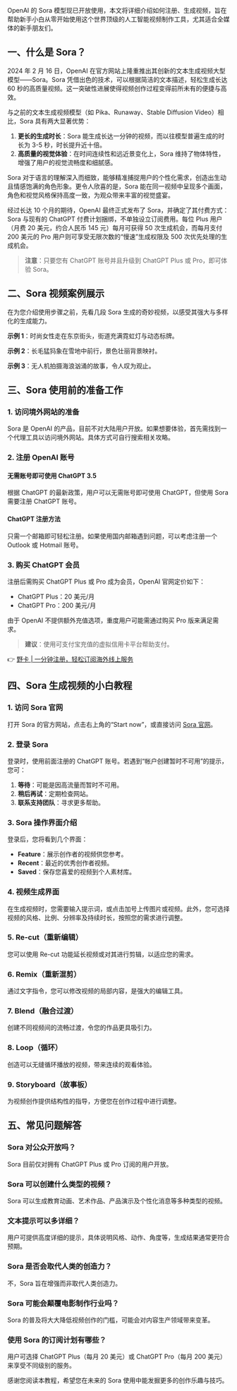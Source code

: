 OpenAI 的 Sora 模型现已开放使用，本文将详细介绍如何注册、生成视频，旨在帮助新手小白从零开始使用这个世界顶级的人工智能视频制作工具，尤其适合全媒体的新手朋友们。

## 一、什么是 Sora？

2024 年 2 月 16 日，OpenAI 在官方网站上隆重推出其创新的文本生成视频大型模型——Sora。Sora 凭借出色的技术，可以根据简洁的文本描述，轻松生成长达 60 秒的高质量视频。这一突破性进展使得视频创作过程变得前所未有的便捷与高效。

与之前的文本生成视频模型（如 Pika、Runaway、Stable Diffusion Video）相比，Sora 具有两大显著优势：

1. **更长的生成时长**：Sora 能生成长达一分钟的视频，而以往模型普遍生成的时长为 3-5 秒，时长提升近十倍。
2. **高质量的视觉体验**：在时间连续性和远近景变化上，Sora 维持了物体特性，增强了用户的视觉流畅度和细腻感。

Sora 对于语言的理解深入而细致，能够精准捕捉用户的个性化需求，创造出生动且情感饱满的角色形象。更令人欣喜的是，Sora 能在同一视频中呈现多个画面，角色和视觉风格保持高度一致，为观众带来丰富的视觉盛宴。

经过长达 10 个月的期待，OpenAI 最终正式发布了 Sora，并确定了其付费方式：Sora 与现有的 ChatGPT 付费计划捆绑，不单独设立订阅费用。每位 Plus 用户（月费 20 美元，约合人民币 145 元）每月可获得 50 次生成机会，而每月支付 200 美元的 Pro 用户则可享受无限次数的“慢速”生成权限及 500 次优先处理的生成机会。

> **注意**：只要您有 ChatGPT 账号并且升级到 ChatGPT Plus 或 Pro，即可体验 Sora。

## 二、Sora 视频案例展示

在为您介绍使用步骤之前，先看几段 Sora 生成的奇妙视频，以感受其强大与多样化的生成能力。

**示例 1**：时尚女性走在东京街头，街道充满霓虹灯与动态标牌。

**示例 2**：长毛猛犸象在雪地中前行，景色壮丽背景映衬。

**示例 3**：无人机拍摄海浪汹涌的故事，令人叹为观止。

## 三、Sora 使用前的准备工作

### 1. 访问境外网站的准备

Sora 是 OpenAI 的产品，目前不对大陆用户开放。如果想要体验，首先需找到一个代理工具以访问境外网站。具体方式可自行搜索相关攻略。

### 2. 注册 OpenAI 账号

#### 无需账号即可使用 ChatGPT 3.5

根据 ChatGPT 的最新政策，用户可以无需账号即可使用 ChatGPT，但使用 Sora 需要注册 ChatGPT 账号。

#### ChatGPT 注册方法

只需一个邮箱即可轻松注册。如果使用国内邮箱遇到问题，可以考虑注册一个 Outlook 或 Hotmail 账号。

### 3. 购买 ChatGPT 会员

注册后需购买 ChatGPT Plus 或 Pro 成为会员，OpenAI 官网定价如下：
- ChatGPT Plus：20 美元/月
- ChatGPT Pro：200 美元/月

由于 OpenAI 不提供额外充值选项，重度用户可能需通过购买 Pro 版来满足需求。

> **建议**：使用可支付宝充值的虚拟信用卡平台帮助支付。

👉 [野卡 | 一分钟注册，轻松订阅海外线上服务](https://bit.ly/bewildcard)

## 四、Sora 生成视频的小白教程

### 1. 访问 Sora 官网

打开 Sora 的官方网站，点击右上角的“Start now”，或直接访问 [Sora 官网](https://sora.com)。

### 2. 登录 Sora

登录时，使用前面注册的 ChatGPT 账号。若遇到“帐户创建暂时不可用”的提示，您可：

1. **等待**：可能是因高流量而暂时不可用。
2. **稍后再试**：定期检查网站。
3. **联系支持团队**：寻求更多帮助。

### 3. Sora 操作界面介绍

登录后，您将看到几个界面：
- **Feature**：展示创作者的视频供您参考。
- **Recent**：最近的优秀创作者视频。
- **Saved**：保存您喜爱的视频到个人素材库。

### 4. 视频生成界面

在生成视频时，您需要输入提示词，或点击加号上传图片或视频。此外，您可选择视频的风格、比例、分辨率及持续时长，按照您的需求进行调整。

### 5. Re-cut（重新编辑）

您可以使用 Re-cut 功能延长视频或对其进行剪辑，以适应您的需求。

### 6. Remix（重新混剪）

通过文字指令，您可以修改视频的局部内容，是强大的编辑工具。

### 7. Blend（融合过渡）

创建不同视频间的流畅过渡，令您的作品更具吸引力。

### 8. Loop（循环）

创造可以无缝循环播放的视频，带来连续的观看体验。

### 9. Storyboard（故事板）

为视频创作提供结构性的指导，方便您在创作过程中进行调整。

## 五、常见问题解答

### Sora 对公众开放吗？
Sora 目前仅对拥有 ChatGPT Plus 或 Pro 订阅的用户开放。

### Sora 可以创建什么类型的视频？
Sora 可以生成教育动画、艺术作品、产品演示及个性化消息等多种类型的视频。

### 文本提示可以多详细？
用户可提供高度详细的提示，具体说明风格、动作、角度等，生成结果通常更符合预期。

### Sora 是否会取代人类的创造力？
不，Sora 旨在增强而非取代人类创造力。

### Sora 可能会颠覆电影制作行业吗？
Sora 的普及将大大降低视频创作的门槛，可能会对内容生产领域带来变革。

### 使用 Sora 的订阅计划有哪些？
用户可选择 ChatGPT Plus（每月 20 美元）或 ChatGPT Pro（每月 200 美元）来享受不同级别的服务。

感谢您阅读本教程，希望您在未来的 Sora 使用中能发掘更多的创作乐趣与技巧。